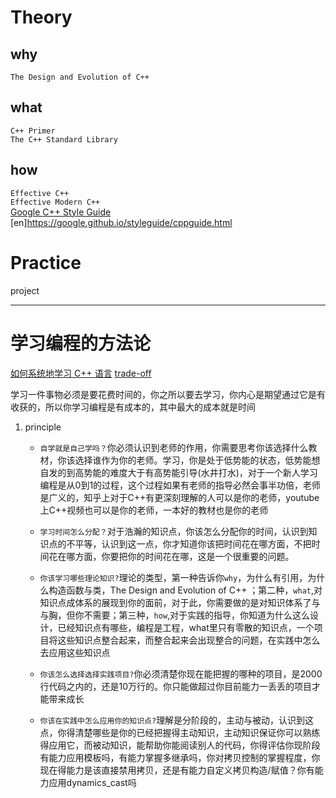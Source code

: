 # Theory
## why
`The Design and Evolution of C++`  

## what
`C++ Primer`  
`The C++ Standard Library`  

## how
`Effective C++`  
`Effective Modern C++`  
[Google C++ Style Guide](https://zh-google-styleguide.readthedocs.io/en/latest/google-cpp-styleguide/) 
[en]https://google.github.io/styleguide/cppguide.html

# Practice
project

---
# 学习编程的方法论

[如何系统地学习 C++ 语言](https://www.zhihu.com/question/23447320)
[trade-off](https://www.zhihu.com/question/352329405/answer/927271065)

学习一件事物必须是要花费时间的，你之所以要去学习，你内心是期望通过它是有收获的，所以你学习编程是有成本的，其中最大的成本就是时间

1. principle
   - `自学就是自己学吗？`你必须认识到老师的作用，你需要思考你该选择什么教材，你该选择谁作为你的老师。学习，你是处于低势能的状态，低势能想自发的到高势能的难度大于有高势能引导(水井打水)，对于一个新人学习编程是从0到1的过程，这个过程如果有老师的指导必然会事半功倍，老师是广义的，知乎上对于C++有更深刻理解的人可以是你的老师，youtube上C++视频也可以是你的老师，一本好的教材也是你的老师
   - `学习时间怎么分配？`对于浩瀚的知识点，你该怎么分配你的时间，认识到知识点的不平等，认识到这一点，你才知道你该把时间花在哪方面，不把时间花在哪方面，你要把你的时间花在哪，这是一个很重要的问题。

   - `你该学习哪些理论知识?`理论的类型，第一种告诉你`why`，为什么有引用，为什么构造函数与类，The Design and Evolution of C++ ；第二种，`what`,对知识点成体系的展现到你的面前，对于此，你需要做的是对知识体系了与与胸，但你不需要；第三种，`how`,对于实践的指导，你知道为什么这么设计，已经知识点有哪些，编程是工程，what里只有零散的知识点，一个项目将这些知识点整合起来，而整合起来会出现整合的问题，在实践中怎么去应用这些知识点
  
   - `你该怎么选择选择实践项目?`你必须清楚你现在能把握的哪种的项目，是2000行代码之内的，还是10万行的。你只能做超过你目前能力一丢丢的项目才能带来成长
   - `你该在实践中怎么应用你的知识点?`理解是分阶段的，主动与被动，认识到这点，你得清楚哪些是你的已经把握得主动知识，主动知识保证你可以熟练得应用它，而被动知识，能帮助你能阅读别人的代码，你得评估你现阶段有能力应用模板吗，有能力掌握多继承吗，你对拷贝控制的掌握程度，你现在得能力是该直接禁用拷贝，还是有能力自定义拷贝构造/赋值？你有能力应用dynamics_cast吗



   

